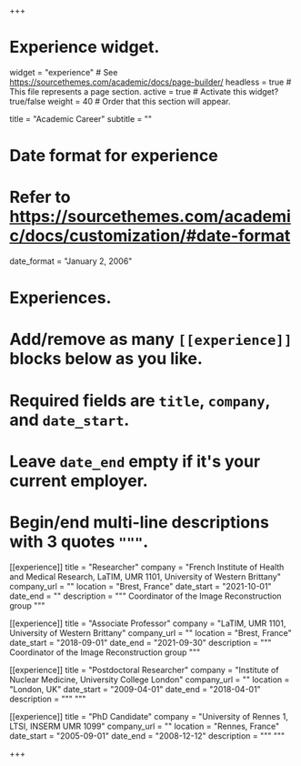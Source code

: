 +++
# Experience widget.
widget = "experience"  # See https://sourcethemes.com/academic/docs/page-builder/
headless = true  # This file represents a page section.
active = true  # Activate this widget? true/false
weight = 40  # Order that this section will appear.

title = "Academic Career"
subtitle = ""

# Date format for experience
#   Refer to https://sourcethemes.com/academic/docs/customization/#date-format
date_format = "January 2, 2006"

# Experiences.
#   Add/remove as many `[[experience]]` blocks below as you like.
#   Required fields are `title`, `company`, and `date_start`.
#   Leave `date_end` empty if it's your current employer.
#   Begin/end multi-line descriptions with 3 quotes `"""`.
[[experience]]
  title = "Researcher"
  company = "French Institute of Health and Medical Research, LaTIM, UMR 1101, University of Western Brittany"
  company_url = ""
  location = "Brest, France"
  date_start = "2021-10-01"
  date_end = ""
  description = """
  Coordinator of the Image Reconstruction group
  """


[[experience]]
  title = "Associate Professor"
  company = "LaTIM, UMR 1101, University of Western Brittany"
  company_url = ""
  location = "Brest, France"
  date_start = "2018-09-01"
  date_end = "2021-09-30"
  description = """
  Coordinator of the Image Reconstruction group
  """

[[experience]]
  title = "Postdoctoral Researcher"
  company = "Institute of Nuclear Medicine, University College London"
  company_url = ""
  location = "London, UK"
  date_start = "2009-04-01"
  date_end = "2018-04-01"
  description = """ """

[[experience]]
  title = "PhD Candidate"
  company = "University of Rennes 1, LTSI, INSERM UMR 1099"
  company_url = ""
  location = "Rennes, France"
  date_start = "2005-09-01"
  date_end = "2008-12-12"
  description = """ """


+++
